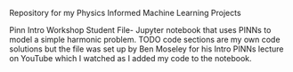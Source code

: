 Repository for my Physics Informed Machine Learning Projects

Pinn Intro Workshop Student File-
Jupyter notebook that uses PINNs to model a simple harmonic problem. TODO code sections are my own code solutions but the 
file was set up by Ben Moseley for his Intro PINNs lecture on YouTube which I watched as I added my code to the notebook. 
